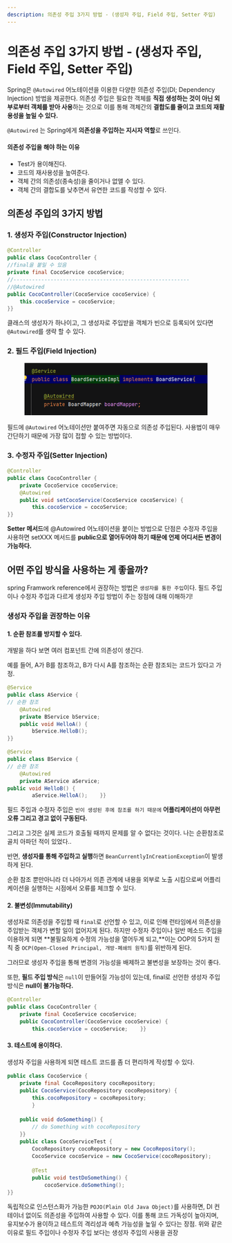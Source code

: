 ```yaml
---
description: 의존성 주입 3가지 방법 - (생성자 주입, Field 주입, Setter 주입)
---
```


# 의존성 주입 3가지 방법 - (생성자 주입, Field 주입, Setter 주입)

Spring은 `@Autowired` 어노테이션을 이용한 다양한 의존성 주입(DI; Dependency Injection) 방법을 제공한다. 의존성 주입은 필요한 객체를 **직접 생성하는 것이 아닌 외부로부터 객체를 받아 사용**하는 것으로 이를 통해 객체간의 **결합도를 줄이고 코드의 재활용성을 높일 수 있다.**

`@Autowired` 는 Spring에게 **의존성을 주입하는 지시자 역할**로 쓰인다.

#### 의존성 주입을 해야 하는 이유

* Test가 용이해진다.
* 코드의 재사용성을 높여준다.
* 객체 간의 의존성(종속성)을 줄이거나 없앨 수 있다.
* 객체 간의 결합도를 낮추면서 유연한 코드를 작성할 수 있다.

## 의존성 주입의 3가지 방법

### 1. 생성자 주입(Constructor Injection)

```java
@Controller
public class CocoController {  
//final을 붙일 수 있음    
private final CocoService cocoService;  
//---------------------------------------------------------  
//@Autowired     
public CocoController(CocoService cocoService) {        
	this.cocoService = cocoService;    
}}
```

클래스의 생성자가 하나이고, 그 생성자로 주입받을 객체가 빈으로 등록되어 있다면  `@Autowired`를 생략 할 수 있다.

### 2. 필드 주입(Field Injection)

<figure><img src="../../.gitbook/assets/image (16) (1).png" alt=""><figcaption></figcaption></figure>

필드에 `@Autowired` 어노테이션만 붙여주면 자동으로 의존성 주입된다. 사용법이 매우 간단하기 때문에 가장 많이 접할 수 있는 방법이다.

### 3. 수정자 주입(Setter Injection)

```java
@Controller
public class CocoController {    
	private CocoService cocoService;        
	@Autowired    
	public void setCocoService(CocoService cocoService) {    	
		this.cocoService = cocoService;    
}}
```

**Setter 메서드**에 @Autowired 어노테이션을 붙이는 방법으로 단점은 수정자 주입을 사용하면 setXXX 메서드를 **public으로 열어두어야 하기 때문에 언제 어디서든 변경이 가능하다.**

## 어떤 주입 방식을 사용하는 게 좋을까?

spring Framwork reference에서 권장하는 방법은 `생성자를 통한 주입`이다. 필드 주입이나 수정자 주입과 다르게 생성자 주입 방법이 주는 장점에 대해 이해하기!

### 생성자 주입을 권장하는 이유

#### 1. 순환 참조를 방지할 수 있다.

개발을 하다 보면 여러 컴포넌트 간에 의존성이 생긴다.

예를 들어, A가 B를 참조하고, B가 다시 A를 참조하는 순환 참조되는 코드가 있다고 가정.

```java
@Service
public class AService {    
// 순환 참조    
	@Autowired    
	private BService bService;    
	public void HelloA() {        
		bService.HelloB();    
}}
```

```java
@Service
public class BService {    
// 순환 참조    
	@Autowired    
	private AService aService;    
public void HelloB() {        
		aService.HelloA();    }}
```

필드 주입과 수정자 주입은 `빈이 생성된 후에 참조를 하기 때문에` **어플리케이션이 아무런 오류 그리고 경고 없이 구동된다.**

그리고 그것은 실제 코드가 호출될 때까지 문제를 알 수 없다는 것이다. 나는 순환참조로 골치 아파던 적이 있었다..

반면, **생성자를 통해 주입하고 실행**하면 `BeanCurrentlyInCreationException`이 발생하게 된다.

순환 참조 뿐만아니라 더 나아가서 의존 관계에 내용을 외부로 노출 시킴으로써 어플리케이션을 실행하는 시점에서 오류를 체크할 수 있다.

#### 2. 불변성(Immutability)

생성자로 의존성을 주입할 때 `final`로 선언할 수 있고, 이로 인해 런타임에서 의존성을 주입받는 객체가 변할 일이 없어지게 된다. 하지만 수정자 주입이나 일반 메소드 주입을 이용하게 되면 \*\*불필요하게 수정의 가능성을 열어두게 되고,\*\*이는 OOP의 5가지 원칙 중 `OCP(Open-Closed Principal, 개방-폐쇄의 원칙)`를 위반하게 된다.

그러므로 생성자 주입을 통해 변경의 가능성을 배제하고 불변성을 보장하는 것이 좋다.

또한, **필드 주입 방식**은 `null`이 만들어질 가능성이 있는데, final로 선언한 생성자 주입 방식은 **null이 불가능하다.**

```java
@Controller
public class CocoController {    
	private final CocoService cocoService;    
	public CocoController(CocoService cocoService) {        
		this.cocoService = cocoService;    }}
```

#### 3. 테스트에 용이하다.

생성자 주입을 사용하게 되면 테스트 코드를 좀 더 편리하게 작성할 수 있다.

```java
public class CocoService {    
	private final CocoRepository cocoRepository;    
	public CocoService(CocoRepository cocoRepository) {    	
		this.cocoRepository = cocoRepository;    
		}    
	
	public void doSomething() {        
		// do Something with cocoRepository    
	}}
	public class CocoServiceTest {    
		CocoRepository cocoRepository = new CocoRepository();    
		CocoService cocoService = new CocoService(cocoRepository);    

		@Test    
		public void testDoSomething() {        
			cocoService.doSomething();    
}}
```

독립적으로 인스턴스화가 가능한 `POJO(Plain Old Java Object)`를 사용하면, DI 컨테이너 없이도 의존성을 주입하여 사용할 수 있다. 이를 통해 코드 가독성이 높아지며, 유지보수가 용이하고 테스트의 격리성과 예측 가능성을 높일 수 있다는 장점. 위와 같은 이유로 필드 주입이나 수정자 주입 보다는 생성자 주입의 사용을 권장
